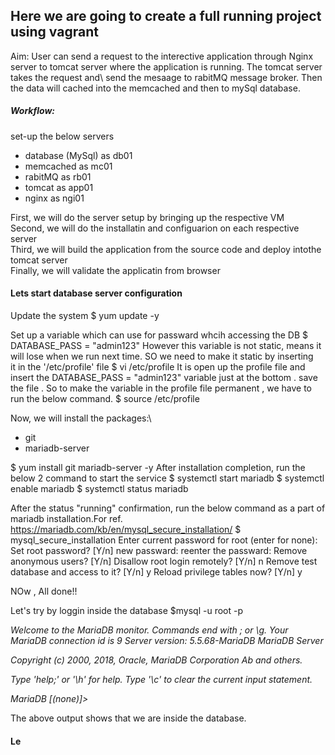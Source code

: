 ## Here we are going to create a full running project using vagrant 
Aim: User can send a request to the interective application through Nginx server to tomcat server where the application is running. The tomcat server takes the request and\ send the mesaage to rabitMQ message broker. Then the data will cached into the memcached and then to mySql database.
##### Workflow:
set-up the below servers
* database (MySql) as db01
* memcached as mc01
* rabitMQ as rb01
* tomcat as app01
* nginx as ngi01

First, we will do the server setup by bringing up the respective VM\
Second, we will do the installatin and configuarion on each respective server\
Third, we will build the application from the source code and deploy intothe tomcat server\
Finally, we will validate the applicatin from browser


#### Lets start database server configuration
Update the system
$ yum update -y

Set up a variable which can use for passward whcih accessing the DB
$ DATABASE_PASS = "admin123"
However this variable is not static, means it will lose when we run next time. SO we need to make it static by inserting\
it in the '/etc/profile' file
$ vi /etc/profile
It is open up the profile file and insert the DATABASE_PASS = "admin123"  variable just at the bottom . save the file .
So to make the variable in the profile file permanent , we have to run the below command.
$ source /etc/profile

Now, we will install the packages:\
* git
* mariadb-server

$ yum install git mariadb-server -y
After installation completion, run the below 2 command to start the service
$ systemctl start mariadb
$ systemctl enable mariadb
$ systemctl status mariadb

After the status "running" confirmation, run the below command as a part of mariadb installation.For ref.  https://mariadb.com/kb/en/mysql_secure_installation/
$ mysql_secure_installation
Enter current password for root (enter for none): <hit enter>
Set root password? [Y/n] <Y>
  new passward: <enter the password which has set in the DATABASE_PASS variable>
  reenter the passward:
Remove anonymous users? [Y/n] <Y>
Disallow root login remotely? [Y/n] n
Remove test database and access to it? [Y/n] y
Reload privilege tables now? [Y/n] y
  
  
  NOw , All done!!
  
  Let's try by loggin inside the database
  $mysql -u root -p
  
*Welcome to the MariaDB monitor.  Commands end with ; or \g.*
*Your MariaDB connection id is 9*
*Server version: 5.5.68-MariaDB MariaDB Server*

*Copyright (c) 2000, 2018, Oracle, MariaDB Corporation Ab and others.*

*Type 'help;' or '\h' for help. Type '\c' to clear the current input statement.*

*MariaDB [(none)]>*

The above output shows that we are inside the database.

#### Le

